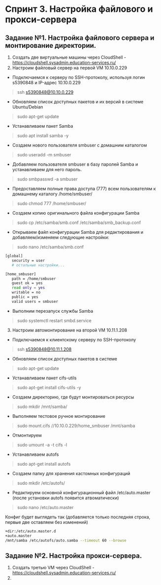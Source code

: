 #

# Спринт 3. Настройка файлового и прокси-сервера
## Задание №1. Настройка файлового сервера и монтирование директории. 
1. Создать две виртуальные машины через CloudShell - https://cloudshell.sysadmin.education-services.ru/
2. Настроим файловый сервер на первой VM 10.10.0.229

- Подключаемся к серверу по SSH-протоколу, используя логин s5390848 и IP-адрес 10.10.0.229
> ssh s5390848@10.10.0.229

-  Обновляем список доступных пакетов и их версий в системе Ubuntu/Debian
> sudo apt-get update

-  Устанавливаем пакет Samba 
> sudo apt install samba -y

- Создаем нового пользователя smbuser с домашним каталогом 
> sudo useradd -m smbuser

- Добавляем пользователя smbuser в базу паролей Samba и устанавливаем для него пароль.
> sudo smbpasswd -a smbuser

- Предоставляем полные права доступа (777) всем пользователям к домашнему каталогу /home/smbuser/
> sudo chmod 777 /home/smbuser/

- Создаем копию оригинального файла конфигурации Samba
> sudo cp /etc/samba/smb.conf /etc/samba/smb_backup.conf


-  Открываем файл конфигурации Samba для редактирования и добавляем/изменяем следующие настройки:
> sudo nano /etc/samba/smb.conf

```bash
[global]
   security = user
   # остальные настройки...

[home_smbuser]
   path = /home/smbuser
   guest ok = yes
   read only = yes
   writable = no
   public = yes
   valid users = smbuser
```

- Выполним перезапуск службы Samba
> sudo systemctl restart smbd.service

3. Настроим автомонтирование на второй VM 10.11.1.208

-  Подключаемся к клиентскому серверу по SSH-протоколу
> ssh s5390848@10.11.1.208

- Обновляем список доступных пакетов в системе
> sudo apt-get update

-  Устанавливаем пакет cifs-utils
> sudo apt-get install cifs-utils -y

- Создаем директорию, где будут монтироваться ресурсы
> sudo mkdir /mnt/samba/

- Выполняем тестовое ручное монтирование 
> sudo mount.cifs //10.10.0.229/home_smbuser /mnt/samba

- Отмонтируем 
> sudo umount -a -t cifs -l

- Устанавливаем autofs
> sudo apt-get install autofs

- Создаем папку для хранения кастомных конфигураций
> sudo mkdir /etc/autofs/

- Редактируем основной конфигурационный файл /etc/auto.master (после установки autofs появится атвоматически)
> sudo nano /etc/auto.master

Конфиг будет выглядеть так (добавляется только последняя строка, первые две оставляем без изменений)

```bash
+dir:/etc/auto.master.d
+auto.master
/mnt/samba /etc/autofs/auto.samba --timeout 60 --browse
```



## Задание №2. Настройка прокси-сервера.


1. Создать третью VM через CloudShell - https://cloudshell.sysadmin.education-services.ru/
2. 